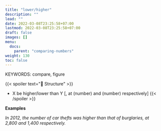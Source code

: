 ```yaml
---
title: "lower/higher"
description: ""
lead: ""
date: 2022-03-08T23:25:58+07:00
lastmod: 2022-03-08T23:25:58+07:00
draft: false
images: []
menu:
  docs:
    parent: "comparing-numbers"
weight: 130
toc: false
---
```


KEYWORDS: compare, figure

{{< spoiler text="🌱 Structure" >}}

- X be higher/lower than Y [, at (number) and (number) respectively]
  {{< /spoiler >}}

**Examples**

_In 2012, the number of car thefts was higher than that of burglaries, at 2,800 and 1,400 respectively._
